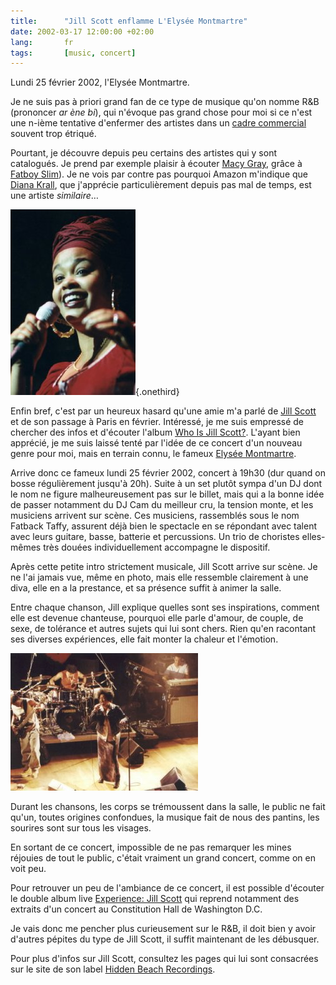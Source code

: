 ```yaml
---
title:      "Jill Scott enflamme L'Elysée Montmartre"
date: 2002-03-17 12:00:00 +02:00
lang:       fr
tags:       [music, concert]
---
```


Lundi 25 février 2002, l'Elysée Montmartre.

Je ne suis pas à priori grand fan de ce type de musique qu'on nomme R&B (prononcer *ar ène bi*), qui n'évoque pas grand chose pour moi si ce n'est une n-ième tentative d'enfermer des artistes dans un [cadre commercial](http://www.amazon.com/exec/obidos/tg/browse/-/39/phpheaven) souvent trop étriqué.

Pourtant, je découvre depuis peu certains des artistes qui y sont catalogués. Je prend par exemple plaisir à écouter [Macy Gray](http://www.amazon.com/exec/obidos/tg/stores/artist/glance/-/183508/phpheaven), grâce à [Fatboy Slim](http://www.amazon.com/exec/obidos/tg/stores/artist/glance/-/90123/phpheaven)). Je ne vois par contre pas pourquoi Amazon m'indique que [Diana Krall](http://www.amazon.com/exec/obidos/tg/stores/artist/glance/-/87104/phpheaven), que j'apprécie particulièrement depuis pas mal de temps, est une artiste *similaire*…

![](art85-1.jpg){.onethird}

Enfin bref, c'est par un heureux hasard qu'une amie m'a parlé de [Jill Scott](http://www.amazon.com/exec/obidos/tg/stores/artist/glance/-/207808/phpheaven) et de son passage à Paris en février. Intéressé, je me suis empressé de chercher des infos et d'écouter l'album [Who Is Jill Scott?](http://www.amazon.com/exec/obidos/ASIN/B00004UARR/phpheaven). L'ayant bien apprécié, je me suis laissé tenté par l'idée de ce concert d'un nouveau genre pour moi, mais en terrain connu, le fameux [Elysée Montmartre](http://www.elyseemontmartre.com/).

Arrive donc ce fameux lundi 25 février 2002, concert à 19h30 (dur quand on bosse régulièrement jusqu'à 20h). Suite à un set plutôt sympa d'un DJ dont le nom ne figure malheureusement pas sur le billet, mais qui a la bonne idée de passer notamment du DJ Cam du meilleur cru, la tension monte, et les musiciens arrivent sur scène. Ces musiciens, rassemblés sous le nom Fatback Taffy, assurent déjà bien le spectacle en se répondant avec talent avec leurs guitare, basse, batterie et percussions. Un trio de choristes elles-mêmes très douées individuellement accompagne le dispositif.

Après cette petite intro strictement musicale, Jill Scott arrive sur scène. Je ne l'ai jamais vue, même en photo, mais elle ressemble clairement à une diva, elle en a la prestance, et sa présence suffit à animer la salle.

Entre chaque chanson, Jill explique quelles sont ses inspirations, comment elle est devenue chanteuse, pourquoi elle parle d'amour, de couple, de sexe, de tolérance et autres sujets qui lui sont chers. Rien qu'en racontant ses diverses expériences, elle fait monter la chaleur et l'émotion.

![](art85-2.jpg)

Durant les chansons, les corps se trémoussent dans la salle, le public ne fait qu'un, toutes origines confondues, la musique fait de nous des pantins, les sourires sont sur tous les visages.

En sortant de ce concert, impossible de ne pas remarquer les mines réjouies de tout le public, c'était vraiment un grand concert, comme on en voit peu.

Pour retrouver un peu de l'ambiance de ce concert, il est possible d'écouter le double album live [Experience: Jill Scott](http://www.amazon.com/exec/obidos/ASIN/B00005R5V2/phpheaven) qui reprend notamment des extraits d'un concert au Constitution Hall de Washington D.C.

Je vais donc me pencher plus curieusement sur le R&B, il doit bien y avoir d'autres pépites du type de Jill Scott, il suffit maintenant de les débusquer.

Pour plus d'infos sur Jill Scott, consultez les pages qui lui sont consacrées sur le site de son label [Hidden Beach Recordings](http://www.hiddenbeach.com/jill_scott/).
